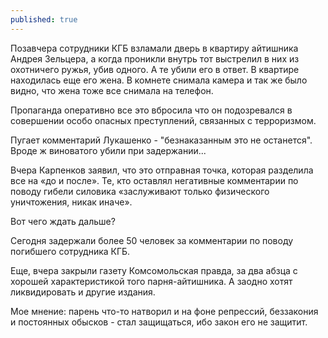 ```yaml
---
published: true
---
```


Позавчера сотрудники КГБ взламали дверь в квартиру айтишника Андрея Зельцера, а когда проникли внутрь тот выстрелил в них из охотничего ружья, убив одного. А те убили его в ответ.
В квартире находилась еще его жена. В комнете снимала камера и так же было видно, что жена тоже все снимала на телефон. 

Пропаганда оперативно все это вбросила что он подозревался в совершении особо опасных преступлений, связанных с терроризмом.

Пугает комментарий Лукашенко - "безнаказанным это не останется". Вроде ж виноватого убили при задержании...

Вчера Карпенков заявил, что это отправная точка, которая разделила все на «до и после». Те, кто оставлял негативные комментарии по поводу гибели силовика «заслуживают только физического уничтожения, никак иначе».

Вот чего ждать дальше?

Сегодня задержали более 50 человек за комментарии по поводу погибшего сотрудника КГБ.

Еще, вчера закрыли газету Комсомольская правда, за два абзца с хорошей характеристикой того парня-айтишника. А заодно хотят ликвидировать и другие издания.

Мое мнение: парень что-то натворил и на фоне репрессий, беззакония и постоянных обысков - стал защищаться, ибо закон его не защитит.